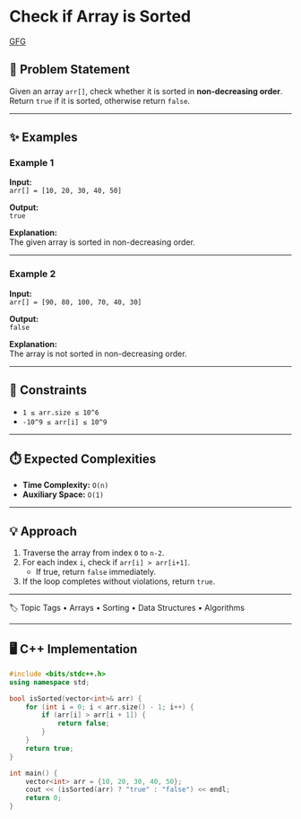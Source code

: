 # Check if Array is Sorted

[GFG](https://www.geeksforgeeks.org/problems/check-if-an-array-is-sorted0701/1)

## 📌 Problem Statement
Given an array `arr[]`, check whether it is sorted in **non-decreasing order**.  
Return `true` if it is sorted, otherwise return `false`.

---

## ✨ Examples

### Example 1
**Input:**  
`arr[] = [10, 20, 30, 40, 50]`  

**Output:**  
`true`  

**Explanation:**  
The given array is sorted in non-decreasing order.

---

### Example 2
**Input:**  
`arr[] = [90, 80, 100, 70, 40, 30]`  

**Output:**  
`false`  

**Explanation:**  
The array is not sorted in non-decreasing order.

---

## 🎯 Constraints
- `1 ≤ arr.size ≤ 10^6`  
- `-10^9 ≤ arr[i] ≤ 10^9`

---

## ⏱️ Expected Complexities
- **Time Complexity:** `O(n)`  
- **Auxiliary Space:** `O(1)`

---

## 💡 Approach
1. Traverse the array from index `0` to `n-2`.  
2. For each index `i`, check if `arr[i] > arr[i+1]`.  
   - If true, return `false` immediately.  
3. If the loop completes without violations, return `true`.  

---

🏷️ Topic Tags
	•	Arrays
	•	Sorting
	•	Data Structures
	•	Algorithms

---

## 🖥️ C++ Implementation

```cpp
#include <bits/stdc++.h>
using namespace std;

bool isSorted(vector<int>& arr) {
    for (int i = 0; i < arr.size() - 1; i++) {
        if (arr[i] > arr[i + 1]) {
            return false;
        }
    }
    return true;
}

int main() {
    vector<int> arr = {10, 20, 30, 40, 50};
    cout << (isSorted(arr) ? "true" : "false") << endl;
    return 0;
}